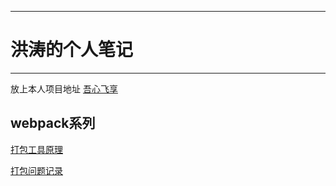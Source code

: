 ----
# 洪涛的个人笔记
----

放上本人项目地址 [吾心飞享](http://www.hhooke.cn)

## webpack系列

[打包工具原理](https://github.com/IHongTaoI/study_everyday_note/blob/master/webpack/%E6%89%93%E5%8C%85%E5%B7%A5%E5%85%B7%E8%BF%90%E8%A1%8C%E5%8E%9F%E7%90%86.md "webpack")

[打包问题记录](https://github.com/IHongTaoI/study_everyday_note/blob/master/webpack/%E6%89%93%E5%8C%85%E9%97%AE%E9%A2%98.md "webpack")
